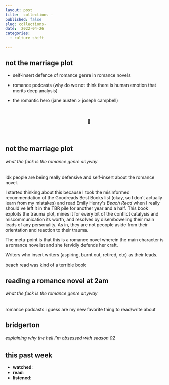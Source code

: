 ```yaml
---
layout: post
title:  collections — 
published: false
slug: collections-
date:  2022-04-26
categories:
  - culture shift

---
```


## not the marriage plot

- self-insert defence of romance genre in romance novels

- romance podcasts (why do we not think there is human emotion that merits deep analysis)

- the romantic hero (jane austen > joseph campbell)

  

  

  <br />

  <h4 style="text-align:center">💌</h4>

  <!--more-->

  <br/>



## not the marriage plot

###### what the fuck is the romance genre anyway

idk people are being really defensive and self-insert about the romance novel.

I started thinking about this because I took the misinformed recommendation of the Goodreads Best Books list (okay, so I don't actually learn from my mistakes) and read Emily Henry's *Beach Read* when I really should've left it in the TBR pile for another year and a half. This book exploits the trauma plot, mines it for every bit of the conflict catalysis and miscommunication its worth, and resolves by disemboweling their main leads of any personality. As in, they are not peoople aside from their orientation and reaction to their trauma. 

The meta-point is that this is a romance novel wherein the main character is a romance novelist and she fervidly defends her craft.

Writers who insert writers (aspiring, burnt out, retired, etc) as their leads.

beach read was kind of a terrible book



## reading a romance novel at 2am

###### what the fuck is the romance genre anyway

romance podcasts i guess are my new favorite thing to read/write about





## bridgerton

###### explaining why the hell i'm obsessed with season 02










## this past week

- **watched**: 
- **read**:
- **listened**: